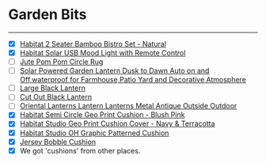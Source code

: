# Garden Bits
---

- [x] [Habitat 2 Seater Bamboo Bistro Set - Natural](https://www.habitat.co.uk/product/9371998?clickSR=slp:term:bistro%20set:1:45:1)
- [x] [Habitat Solar USB Mood Light with Remote Control](https://www.habitat.co.uk/product/4372882?clickSR=slp:term:outdoor%20light:8:32:1)
- [ ] [Jute Pom Pom Circle Rug](https://www.habitat.co.uk/search/rugs/category:1000210/opt/page:2/)
- [ ] [Solar Powered Garden Lantern Dusk to Dawn Auto on and Off,waterproof for Farmhouse,Patio Yard and Decorative Atmosphere](https://www.google.com/shopping/product/14920750550140336076?q=outdoor+lanterns&rlz=1C1CHBF_en-GBGB933GB933&sxsrf=ALiCzsbwMLdwY-n05F7VEtYNT89FvAEJ4w:1655032612998&biw=1920&bih=929&dpr=1&prds=eto:14286694548895603374_0,pid:13796133828352318741&sa=X&ved=0ahUKEwi9ooz55Kf4AhXMilwKHQ1WD6wQ8wIIgw4)
- [ ] [Large Black Lantern](https://www.dunelm.com/product/large-black-lantern-1000190268?defaultSkuId=30745262)
- [ ] [Cut Out Black Lantern](https://www.dunelm.com/product/cut-out-black-lantern-1000188150?defaultSkuId=30732416)
- [ ] [Oriental Lanterns Lantern Lanterns Metal Antique Outside Outdoor](https://www.ebay.co.uk/itm/265633895439?chn=ps&mkevt=1&mkcid=28)
- [x] [Habitat Semi Circle Geo Print Cushion - Blush Pink](https://www.habitat.co.uk/product/9618091?clickPR=plp:65:84)
- [x] [Habitat Studio Geo Print Cushion Cover - Navy & Terracotta](https://www.habitat.co.uk/product/9340802?clickPR=plp:14:84)
- [x] [Habitat Studio OH Graphic Patterned Cushion](https://www.habitat.co.uk/product/9333008?clickPR=plp:13:84)
- [x] [Jersey Bobble Cushion](https://www.dunelm.com/product/jersey-bobble-cushion-1000187618)
- [x] We got 'cushions' from other places.